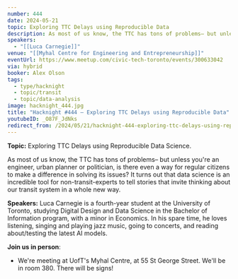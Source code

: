 ```yaml
---
number: 444
date: 2024-05-21
topic: Exploring TTC Delays using Reproducible Data
description: As most of us know, the TTC has tons of problems– but unless you're an engineer, urban planner or politician, is there even a way for regular citizens to make a difference in solving its issues? It turns out that data science is an incredible tool for non-transit-experts to tell stories that invite thinking about our transit system in a whole new way.
speakers:
  - "[[Luca Carnegie]]"
venue: "[[Myhal Centre for Engineering and Entrepreneurship]]"
eventUrl: https://www.meetup.com/civic-tech-toronto/events/300633042
via: hybrid
booker: Alex Olson
tags:
  - type/hacknight
  - topic/transit
  - topic/data-analysis
image: hacknight_444.jpg
title: "Hacknight #444 – Exploring TTC Delays using Reproducible Data"
youtubeID: _O87F_JdNks
redirect_from: /2024/05/21/hacknight-444-exploring-ttc-delays-using-reproducible-data-with-luca-carnegie/
---
```


**Topic:** Exploring TTC Delays using Reproducible Data Science.

As most of us know, the TTC has tons of problems– but unless you're an engineer, urban planner or politician, is there even a way for regular citizens to make a difference in solving its issues? It turns out that data science is an incredible tool for non-transit-experts to tell stories that invite thinking about our transit system in a whole new way.

**Speakers:** Luca Carnegie is a fourth-year student at the University of Toronto, studying Digital Design and Data Science in the Bachelor of Information program, with a minor in Economics. In his spare time, he loves listening, singing and playing jazz music, going to concerts, and reading about/testing the latest AI models.

**Join us in person**:

* We're meeting at UofT's Myhal Centre, at 55 St George Street. We'll be in room 380. There will be signs!
